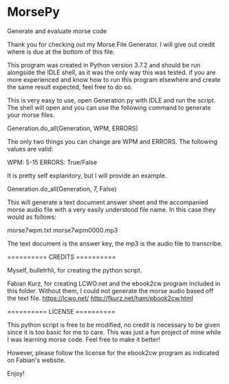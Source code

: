 # MorsePy
Generate and evaluate morse code

Thank you for checking out my Morse File Generator. I will give out credit where is due at the bottom of this file.

This program was created in Python version 3.7.2 and should be run alongside the IDLE shell, as it was the only way this was tested. if you are more experienced
and know how to run this program elsewhere and create the same result expected, feel free to do so.

This is very easy to use, open Generation.py with IDLE and run the script. The shell will open and you can use the following command to generate your morse files.

Generation.do_all(Generation, WPM, ERRORS)

The only two things you can change are WPM and ERRORS. The following values are valid:

WPM: 5-15
ERRORS: True/False

It is pretty self explanitory, but I will provide an example.

Generation.do_all(Generation, 7, False)

This will generate a text document answer sheet and the accompanied morse audio file with a very easily understood file name. In this case they would as follows:

morse7wpm.txt
morse7wpm0000.mp3

The text document is the answer key, the mp3 is the audio file to transcribe.

========== CREDITS ==========

Myself, bulletrhli, for creating the python script.

Fabian Kurz, for creating LCWO.net and the ebook2cw program included in this folder. Without them, I could not generate the morse audio based off the text file.
https://lcwo.net/
http://fkurz.net/ham/ebook2cw.html

========== LICENSE ==========

This python script is free to be modified, no credit is necessary to be given since it is too basic for me to care. This was just a fun project of mine while
I was learning morse code. Feel free to make it better!

However, please follow the license for the ebook2cw program as indicated on Fabian's website. 

Enjoy!
